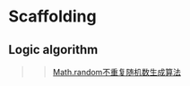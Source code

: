 Scaffolding
===
Logic algorithm
---

>> [Math.random不重复随机数生成算法](https://github.com/ben1205/Scaffolding/edit/master/Math_random.html "Math_random.html")
